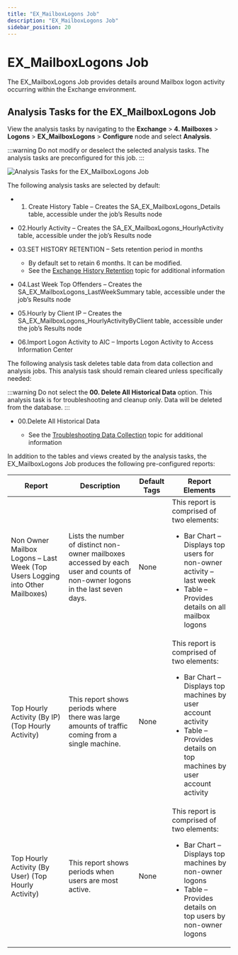 ```yaml
---
title: "EX_MailboxLogons Job"
description: "EX_MailboxLogons Job"
sidebar_position: 20
---
```


# EX_MailboxLogons Job

The EX_MailboxLogons Job provides details around Mailbox logon activity occurring within the
Exchange environment.

## Analysis Tasks for the EX_MailboxLogons Job

View the analysis tasks by navigating to the **Exchange** > **4. Mailboxes** > **Logons** >
**EX_MailboxLogons** > **Configure** node and select **Analysis**.

:::warning
Do not modify or deselect the selected analysis tasks. The analysis tasks are
preconfigured for this job.
:::


![Analysis Tasks for the EX_MailboxLogons Job](/img/product_docs/accessanalyzer/12.0/solutions/exchange/mailboxes/logons/mailboxlogonsanalysis.webp)

The following analysis tasks are selected by default:

-   1. Create History Table – Creates the SA_EX_MailboxLogons_Details table, accessible under the
       job’s Results node
- 02.Hourly Activity – Creates the SA_EX_MailboxLogons_HourlyActivity table, accessible under the
  job’s Results node
- 03.SET HISTORY RETENTION – Sets retention period in months

    - By default set to retain 6 months. It can be modified.
    - See the
      [Exchange History Retention](/docs/accessanalyzer/12.0/solutions/exchange/hubmetrics/collection/ex_metricscollection.md#exchange-history-retention)
      topic for additional information

- 04.Last Week Top Offenders – Creates the SA_EX_MailboxLogons_LastWeekSummary table, accessible
  under the job’s Results node
- 05.Hourly by Client IP – Creates the SA_EX_MailboxLogons_HourlyActivityByClient table, accessible
  under the job’s Results node
- 06.Import Logon Activity to AIC – Imports Logon Activity to Access Information Center

The following analysis task deletes table data from data collection and analysis jobs. This analysis
task should remain cleared unless specifically needed:

:::warning
Do not select the **00. Delete All Historical Data** option. This analysis task is for
troubleshooting and cleanup only. Data will be deleted from the database.
:::


- 00.Delete All Historical Data

    - See the
      [Troubleshooting Data Collection](/docs/accessanalyzer/12.0/solutions/exchange/hubmetrics/collection/ex_metricscollection.md#troubleshooting-data-collection)
      topic for additional information

In addition to the tables and views created by the analysis tasks, the EX_MailboxLogons Job produces
the following pre-configured reports:

| Report                                                                        | Description                                                                                                                   | Default Tags | Report Elements                                                                                                                                                                                  |
| ----------------------------------------------------------------------------- | ----------------------------------------------------------------------------------------------------------------------------- | ------------ | ------------------------------------------------------------------------------------------------------------------------------------------------------------------------------------------------ |
| Non Owner Mailbox Logons – Last Week (Top Users Logging into Other Mailboxes) | Lists the number of distinct non-owner mailboxes accessed by each user and counts of non-owner logons in the last seven days. | None         | This report is comprised of two elements: <ul><li>Bar Chart – Displays top users for non-owner activity – last week</li><li>Table – Provides details on all mailbox logons</li></ul>             |
| Top Hourly Activity (By IP) (Top Hourly Activity)                             | This report shows periods where there was large amounts of traffic coming from a single machine.                              | None         | This report is comprised of two elements: <ul><li>Bar Chart – Displays top machines by user account activity</li><li>Table – Provides details on top machines by user account activity</li></ul> |
| Top Hourly Activity (By User) (Top Hourly Activity)                           | This report shows periods when users are most active.                                                                         | None         | This report is comprised of two elements: <ul><li>Bar Chart – Displays top machines by non-owner logons</li><li>Table – Provides details on top users by non-owner logons</li></ul>              |

